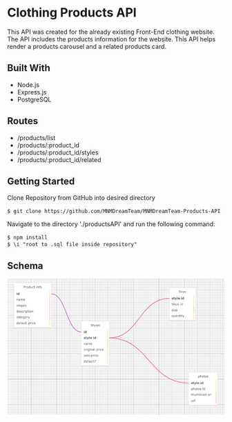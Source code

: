 # Clothing Products API

This API was created for the already existing Front-End  clothing website.  The API includes the products information for the website.  This API helps render a products carousel and a related products card.

## Built With

* Node.js
* Express.js
* PostgreSQL

## Routes

* /products/list
* /products/:product_id
* /products/:product_id/styles
* /products/:product_id/related

## Getting Started

Clone Repository from GitHub into desired directory
```
$ git clone https://github.com/MNMDreamTeam/MNMDreamTeam-Products-API
```

Navigate to the directory './productsAPI' and run the following command:
```
$ npm install
$ \i "root to .sql file inside repository"
```

## Schema

![Alt text](/images/screenshots/productsAPISchema.png?raw=true)
